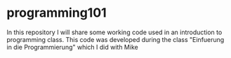 # programming101
In this repository I will share some working code used in an introduction to programming class.
This code was developed during the class "Einfuerung in die Programmierung" which I did with Mike
